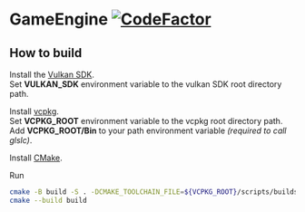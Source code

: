 # GameEngine [![CodeFactor](https://www.codefactor.io/repository/github/darkengines/gameengine/badge)](https://www.codefactor.io/repository/github/darkengines/gameengine)

## How to build

Install the [Vulkan SDK](https://vulkan.lunarg.com/).  
Set **VULKAN_SDK** environment variable to the vulkan SDK root directory path.  
  
Install [vcpkg](https://vcpkg.io/en/getting-started.html).  
Set **VCPKG_ROOT** environment variable to the vcpkg root directory path.  
Add **VCPKG_ROOT/Bin** to your path environment variable *(required to call glslc)*.
  
Install [CMake](https://cmake.org/).
  
Run 
```sh
cmake -B build -S . -DCMAKE_TOOLCHAIN_FILE=${VCPKG_ROOT}/scripts/buildsystems/vcpkg.cmake
cmake --build build
```
